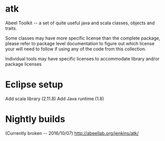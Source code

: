 atk
===

Abeel Toolkit -- a set of quite useful java and scala classes, objects and traits.


Some classes may have more specific license than the complete package, please refer to package level documentation to figure out which license your will need to follow if using any of the code from this collection.

Individual tools may have specific licenses to accommodate library and/or package licenses


Eclipse setup
===
Add scala library (2.11.8)
Add Java runtime (1.8)


Nightly builds
===
(Currently broken -- 2016/10/07)
http://abeellab.org/jenkins/atk/